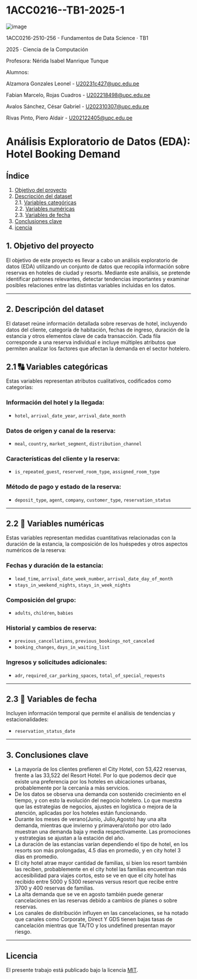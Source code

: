 # 1ACC0216--TB1-2025-1

![image](https://github.com/user-attachments/assets/61a731be-baf1-42a2-87e1-b8e63343da40)


1ACC0216-2510-256 - Fundamentos de Data Science · TB1

2025 · Ciencia de la Computación

Profesora: Nérida Isabel Manrique Tunque

Alumnos:

Alzamora Gonzales Leonel - U20231c427@upc.edu.pe

Fabian Marcelo, Rojas Cuadros - U202218498@upc.edu.pe

Avalos Sánchez, César Gabriel - U202310307@upc.edu.pe

Rivas Pinto, Piero Aldair - U202122405@upc.edu.pe

# Análisis Exploratorio de Datos (EDA): Hotel Booking Demand
## Índice
1. [Objetivo del proyecto](#objetivo-del-proyecto)  
2. [Descripción del dataset](#descripción-del-dataset)  
   2.1. [Variables categóricas](#variables-categóricas)  
   2.2. [Variables numéricas](#variables-numéricas)  
   2.3. [Variables de fecha](#variables-de-fecha)  
3. [Conclusiones clave](#conclusiones-clave)  
4. [icencia](#licencia)

## 1. Objetivo del proyecto

El objetivo de este proyecto es llevar a cabo un análisis exploratorio de datos (EDA) utilizando un conjunto de datos que recopila información sobre reservas en hoteles de ciudad y resorts. Mediante este análisis, se pretende identificar patrones relevantes, detectar tendencias importantes y examinar posibles relaciones entre las distintas variables incluidas en los datos.

---
## 2. Descripción del dataset

El dataset reúne información detallada sobre reservas de hotel, incluyendo datos del cliente, categoría de habitación, fechas de ingreso, duración de la estancia y otros elementos clave de cada transacción. Cada fila corresponde a una reserva individual e incluye múltiples atributos que permiten analizar los factores que afectan la demanda en el sector hotelero.

## 2.1 🔠 Variables categóricas

Estas variables representan atributos cualitativos, codificados como categorías:

### Información del hotel y la llegada:
- `hotel`, `arrival_date_year`, `arrival_date_month`

### Datos de origen y canal de la reserva:
- `meal`, `country`, `market_segment`, `distribution_channel`

### Características del cliente y la reserva:
- `is_repeated_guest`, `reserved_room_type`, `assigned_room_type`

### Método de pago y estado de la reserva:
- `deposit_type`, `agent`, `company`, `customer_type`, `reservation_status`

---

## 2.2 🔢 Variables numéricas

Estas variables representan medidas cuantitativas relacionadas con la duración de la estancia, la composición de los huéspedes y otros aspectos numéricos de la reserva:

### Fechas y duración de la estancia:
- `lead_time`, `arrival_date_week_number`, `arrival_date_day_of_month`  
- `stays_in_weekend_nights`, `stays_in_week_nights`

### Composición del grupo:
- `adults`, `children`, `babies`

### Historial y cambios de reserva:
- `previous_cancellations`, `previous_bookings_not_canceled`  
- `booking_changes`, `days_in_waiting_list`

### Ingresos y solicitudes adicionales:
- `adr`, `required_car_parking_spaces`, `total_of_special_requests`

---

## 2.3 📆 Variables de fecha

Incluyen información temporal que permite el análisis de tendencias y estacionalidades:

- `reservation_status_date`

---

## 3. Conclusiones clave

- La mayoría de los clientes prefieren el City Hotel, con 53,422 reservas, frente a las 33,522 del Resort Hotel. Por lo que podemos decir que existe una preferencia por los hoteles en ubicaciones urbanas, probablemente por la cercanía a más servicios.
- De los datos se observa una demanda con sostenido crecimiento en el tiempo, y con esto la evolución del negocio hotelero. Lo que muestra que las estrategias de negocios, ajustes en logística o mejora de la atención, aplicadas por los hoteles están funcionando.
- Durante los meses de verano(Junio, Julio,Agosto) hay una alta demanda, mientras que invierno y primavera/otoño por otro lado muestran una demanda baja y media respectivamente. Las promociones y estrategias se ajustan a la estación del año.
- La duración de las estancias varían dependiendo el tipo de hotel, en los resorts son más prolongadas, 4.5 días en promedio, y en city hotel 3 días en promedio.
- El city hotel atrae mayor cantidad de familias, si bien los resort también las reciben, probablemente en el city hotel las familias encuentran más accesibilidad para viajes cortos, esto se ve en que el city hotel has recibido entre 5000 y 5300 reservas versus resort que recibe entre 3700 y 400 reservas de familias.
- La alta demanda que se ve en agosto también puede generar cancelaciones en las reservas debido a cambios de planes o sobre reservas.
- Los canales de distribución influyen en las cancelaciones, se ha notado que canales como Corporate, Direct Y GDS tienen bajas tasas de cancelación mientras que TA/TO y los undefined presentan mayor riesgo.

---

## Licencia

El presente trabajo está publicado bajo la licencia [MIT](LICENSE).
